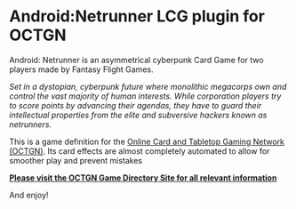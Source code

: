 ﻿Android:Netrunner LCG plugin for OCTGN
=========================
Android: Netrunner is an asymmetrical cyberpunk Card Game for two players made by Fantasy Flight Games. 

*Set in a dystopian, cyberpunk future where monolithic megacorps own and control the vast majority of human interests. While corporation players try to score points by advancing their agendas, they have to guard their intellectual properties from the elite and subversive hackers known as netrunners.*

This is a game definition for the [Online Card and Tabletop Gaming Network (OCTGN)](http://octgn.net). Its card effects are almost completely automated to allow for smoother play and prevent mistakes

**[Please visit the OCTGN Game Directory Site for all relevant information](http://octgn.gamersjudgement.com/wordpress/anr/)**

And enjoy!
